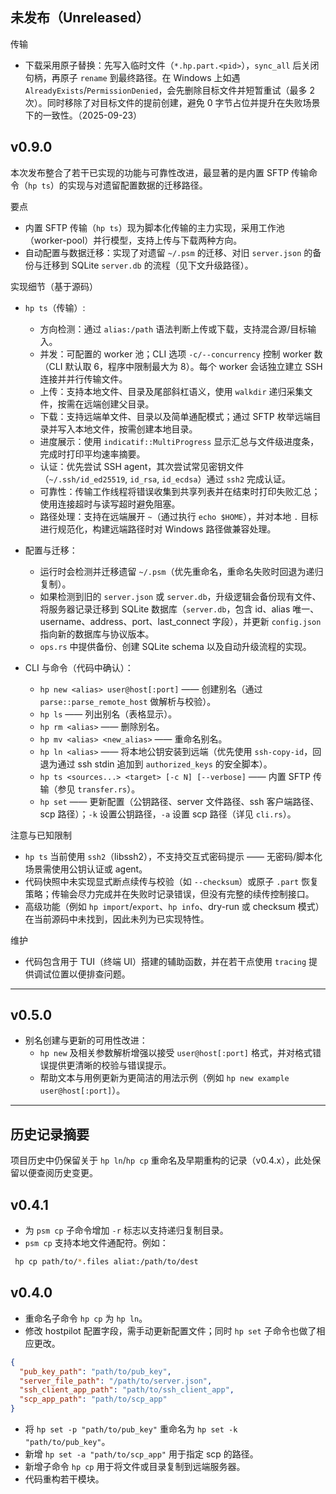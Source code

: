 ## 未发布（Unreleased）

传输
- 下载采用原子替换：先写入临时文件（`*.hp.part.<pid>`），`sync_all` 后关闭句柄，再原子 `rename` 到最终路径。在 Windows 上如遇 `AlreadyExists`/`PermissionDenied`，会先删除目标文件并短暂重试（最多 2 次）。同时移除了对目标文件的提前创建，避免 0 字节占位并提升在失败场景下的一致性。（2025-09-23）

## v0.9.0

本次发布整合了若干已实现的功能与可靠性改进，最显著的是内置 SFTP 传输命令（`hp ts`）的实现与对遗留配置数据的迁移路径。

要点
- 内置 SFTP 传输（`hp ts`）现为脚本化传输的主力实现，采用工作池（worker-pool）并行模型，支持上传与下载两种方向。
- 自动配置与数据迁移：实现了对遗留 `~/.psm` 的迁移、对旧 `server.json` 的备份与迁移到 SQLite `server.db` 的流程（见下文升级路径）。

实现细节（基于源码）
- `hp ts`（传输）:
  - 方向检测：通过 `alias:/path` 语法判断上传或下载，支持混合源/目标输入。
  - 并发：可配置的 worker 池；CLI 选项 `-c/--concurrency` 控制 worker 数（CLI 默认取 6，程序中限制最大为 8）。每个 worker 会话独立建立 SSH 连接并并行传输文件。
  - 上传：支持本地文件、目录及尾部斜杠语义，使用 `walkdir` 递归采集文件，按需在远端创建父目录。
  - 下载：支持远端单文件、目录以及简单通配模式；通过 SFTP 枚举远端目录并写入本地文件，按需创建本地目录。
  - 进度展示：使用 `indicatif::MultiProgress` 显示汇总与文件级进度条，完成时打印平均速率摘要。
  - 认证：优先尝试 SSH agent，其次尝试常见密钥文件（`~/.ssh/id_ed25519`, `id_rsa`, `id_ecdsa`）通过 `ssh2` 完成认证。
  - 可靠性：传输工作线程将错误收集到共享列表并在结束时打印失败汇总；使用连接超时与读写超时避免阻塞。
  - 路径处理：支持在远端展开 `~`（通过执行 `echo $HOME`），并对本地 `.` 目标进行规范化，构建远端路径时对 Windows 路径做兼容处理。

- 配置与迁移：
  - 运行时会检测并迁移遗留 `~/.psm`（优先重命名，重命名失败时回退为递归复制）。
  - 如果检测到旧的 `server.json` 或 `server.db`，升级逻辑会备份现有文件、将服务器记录迁移到 SQLite 数据库（`server.db`，包含 id、alias 唯一、username、address、port、last_connect 字段），并更新 `config.json` 指向新的数据库与协议版本。
  - `ops.rs` 中提供备份、创建 SQLite schema 以及自动升级流程的实现。

- CLI 与命令（代码中确认）：
  - `hp new <alias> user@host[:port]` —— 创建别名（通过 `parse::parse_remote_host` 做解析与校验）。
  - `hp ls` —— 列出别名（表格显示）。
  - `hp rm <alias>` —— 删除别名。
  - `hp mv <alias> <new_alias>` —— 重命名别名。
  - `hp ln <alias>` —— 将本地公钥安装到远端（优先使用 `ssh-copy-id`，回退为通过 ssh stdin 追加到 `authorized_keys` 的安全脚本）。
  - `hp ts <sources...> <target> [-c N] [--verbose]` —— 内置 SFTP 传输（参见 `transfer.rs`）。
  - `hp set` —— 更新配置（公钥路径、server 文件路径、ssh 客户端路径、scp 路径）；`-k` 设置公钥路径，`-a` 设置 scp 路径（详见 `cli.rs`）。

注意与已知限制
- `hp ts` 当前使用 `ssh2`（libssh2），不支持交互式密码提示 —— 无密码/脚本化场景需使用公钥认证或 agent。
- 代码快照中未实现显式断点续传与校验（如 `--checksum`）或原子 `.part` 恢复策略；传输会尽力完成并在失败时记录错误，但没有完整的续传控制接口。
- 高级功能（例如 `hp import`/`export`、`hp info`、dry-run 或 checksum 模式）在当前源码中未找到，因此未列为已实现特性。

维护
- 代码包含用于 TUI（终端 UI）搭建的辅助函数，并在若干点使用 `tracing` 提供调试位置以便排查问题。

---

## v0.5.0

* 别名创建与更新的可用性改进：
  - `hp new` 及相关参数解析增强以接受 `user@host[:port]` 格式，并对格式错误提供更清晰的校验与错误提示。
  - 帮助文本与用例更新为更简洁的用法示例（例如 `hp new example user@host[:port]`）。

---

## 历史记录摘要

项目历史中仍保留关于 `hp ln`/`hp cp` 重命名及早期重构的记录（v0.4.x），此处保留以便查阅历史变更。

## v0.4.1
* 为 `psm cp` 子命令增加 `-r` 标志以支持递归复制目录。
* `psm cp` 支持本地文件通配符。例如：
```bash
 hp cp path/to/*.files aliat:/path/to/dest 
```

## v0.4.0
* 重命名子命令 `hp cp` 为 `hp ln`。
* 修改 hostpilot 配置字段，需手动更新配置文件；同时 `hp set` 子命令也做了相应更改。
```json
{
  "pub_key_path": "path/to/pub_key",
  "server_file_path": "/path/to/server.json",
  "ssh_client_app_path": "path/to/ssh_client_app",
  "scp_app_path": "path/to/scp_app"
}
```
* 将 `hp set -p "path/to/pub_key"` 重命名为 `hp set -k "path/to/pub_key"`。
* 新增 `hp set -a "path/to/scp_app"` 用于指定 scp 的路径。
* 新增子命令 `hp cp` 用于将文件或目录复制到远端服务器。
* 代码重构若干模块。
